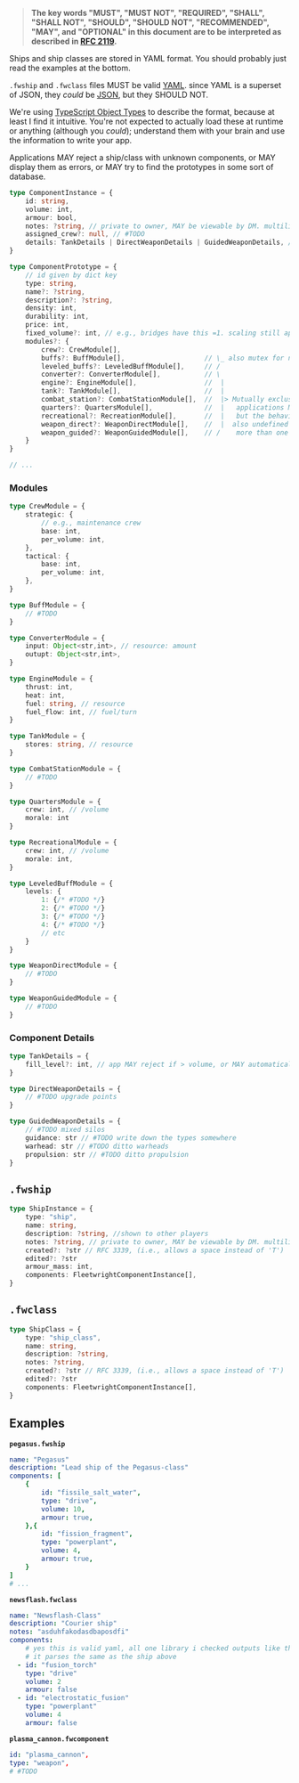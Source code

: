 > **The key words "MUST", "MUST NOT", "REQUIRED", "SHALL", "SHALL NOT", "SHOULD", "SHOULD NOT", "RECOMMENDED",  "MAY", and "OPTIONAL" in this document are to be interpreted as described in [RFC 2119](https://www.rfc-editor.org/rfc/rfc2119).**

Ships and ship classes are stored in YAML format.  You should probably just read the examples at the bottom.

`.fwship` and `.fwclass` files MUST be valid [YAML](https://yaml.org). since YAML is a superset of JSON, they *could* be [JSON](https://json.org), but they SHOULD NOT.

We're using [TypeScript Object Types](https://www.typescriptlang.org/docs/handbook/2/objects.html) to describe the format, because at least I find it intuitive.
You're not expected to actually load these at runtime or anything (although you *could*); understand them with your brain and use the information to write your app.

Applications MAY reject a ship/class with unknown components, or MAY display them as errors, or MAY try to find the prototypes in some sort of database.

```ts
type ComponentInstance = {
    id: string,
    volume: int,
    armour: bool,
    notes: ?string, // private to owner, MAY be viewable by DM. multiline MUST be allowed.
    assigned_crew?: null, // #TODO
    details: TankDetails | DirectWeaponDetails | GuidedWeaponDetails, // etc
}

type ComponentPrototype = {
    // id given by dict key
    type: string,
    name?: ?string,
    description?: ?string,
    density: int,
    durability: int,
    price: int,
    fixed_volume?: int, // e.g., bridges have this =1. scaling still applies!
    modules?: {
        crew?: CrewModule[],
        buffs?: BuffModule[],                    // \_ also mutex for now
        leveled_buffs?: LeveledBuffModule[],     // /
        converter?: ConverterModule[],           // \
        engine?: EngineModule[],                 //  |
        tank?: TankModule[],                     //  |
        combat_station?: CombatStationModule[],  //  |> Mutually exclusive for now
        quarters?: QuartersModule[],             //  |   applications MAY support it 
        recreational?: RecreationModule[],       //  |   but the behaviour is technically undefined 
        weapon_direct?: WeaponDirectModule[],    //  |  also undefined behaviour, but MAY be supported:
        weapon_guided?: WeaponGuidedModule[],    // /    more than one of the same module
    }
}

// ...
```

### Modules
```ts
type CrewModule = {
    strategic: {
        // e.g., maintenance crew
        base: int,
        per_volume: int,
    },
    tactical: {
        base: int,
        per_volume: int,
    },
}

type BuffModule = {
    // #TODO
}

type ConverterModule = {
    input: Object<str,int>, // resource: amount
    outupt: Object<str,int>,
}

type EngineModule = {
    thrust: int,
    heat: int,
    fuel: string, // resource
    fuel_flow: int, // fuel/turn
}

type TankModule = {
    stores: string, // resource
}

type CombatStationModule = {
    // #TODO
}

type QuartersModule = {
    crew: int, // /volume
    morale: int
}

type RecreationalModule = {
    crew: int, // /volume
    morale: int,
}

type LeveledBuffModule = {
    levels: {
        1: {/* #TODO */}
        2: {/* #TODO */}
        3: {/* #TODO */}
        4: {/* #TODO */}
        // etc
    }
}

type WeaponDirectModule = {
    // #TODO
}

type WeaponGuidedModule = {
    // #TODO
}
```


### Component Details
```ts
type TankDetails = {
    fill_level?: int, // app MAY reject if > volume, or MAY automatically fix. if missing, implicitly full.
}

type DirectWeaponDetails = {
    // #TODO upgrade points
}

type GuidedWeaponDetails = {
    // #TODO mixed silos
    guidance: str // #TODO write down the types somewhere
    warhead: str // #TODO ditto warheads
    propulsion: str // #TODO ditto propulsion
}
```

## `.fwship`
```ts
type ShipInstance = {
    type: "ship",
    name: string,
    description: ?string, //shown to other players
    notes: ?string, // private to owner, MAY be viewable by DM. multiline MUST be allowed.
    created?: ?str // RFC 3339, (i.e., allows a space instead of 'T')
    edited?: ?str 
    armour_mass: int,
    components: FleetwrightComponentInstance[],
}
```

## `.fwclass`
```ts
type ShipClass = {
    type: "ship_class",
    name: string,
    description: ?string,
    notes: ?string, 
    created?: ?str // RFC 3339, (i.e., allows a space instead of 'T')
    edited?: ?str 
    components: FleetwrightComponentInstance[],
}
```

## Examples

**`pegasus.fwship`**
```yaml
name: "Pegasus"
description: "Lead ship of the Pegasus-class"
components: [
    {
        id: "fissile_salt_water",
        type: "drive",
        volume: 10,
        armour: true,
    },{
        id: "fission_fragment",
        type: "powerplant",
        volume: 4,
        armour: true,
    }
]
# ...
```

**`newsflash.fwclass`**
```yaml
name: "Newsflash-Class"
description: "Courier ship"
notes: "asduhfakodasdbaposdfi"
components:
    # yes this is valid yaml, all one library i checked outputs like this by default actually
    # it parses the same as the ship above
  - id: "fusion_torch"
    type: "drive"
    volume: 2
    armour: false
  - id: "electrostatic_fusion"
    type: "powerplant"
    volume: 4
    armour: false
```

**`plasma_cannon.fwcomponent`**
```yaml
id: "plasma_cannon",
type: "weapon",
# #TODO
```